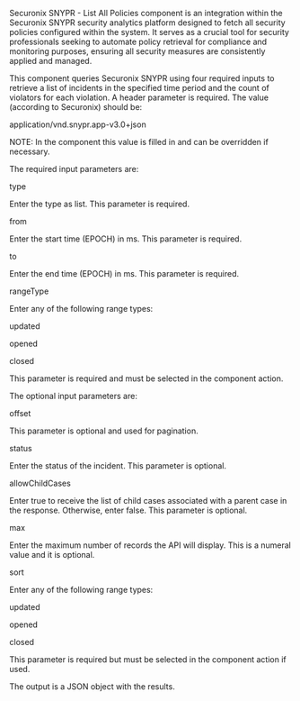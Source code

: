 Securonix SNYPR - List All Policies component is an integration within the Securonix SNYPR security analytics platform designed to fetch all security policies configured within the system. It serves as a crucial tool for security professionals seeking to automate policy retrieval for compliance and monitoring purposes, ensuring all security measures are consistently applied and managed.

This component queries Securonix SNYPR using four required inputs to retrieve a list of incidents in the specified time period and the count of violators for each violation. A header parameter is required. The value (according to Securonix) should be:

application/vnd.snypr.app-v3.0+json

NOTE: In the component this value is filled in and can be overridden if necessary.

The required input parameters are:

type

Enter the type as list. This parameter is required.

from

Enter the start time (EPOCH) in ms. This parameter is required.

to

Enter the end time (EPOCH) in ms. This parameter is required.

rangeType

Enter any of the following range types:

updated

opened

closed

This parameter is required and must be selected in the component action.

The optional input parameters are:

offset

This parameter is optional and used for pagination.

status

Enter the status of the incident. This parameter is optional.

allowChildCases

Enter true to receive the list of child cases associated with a parent case in the response. Otherwise, enter false. This parameter is optional.

max

Enter the maximum number of records the API will display. This is a numeral value and it is optional.

sort

Enter any of the following range types:

updated

opened

closed

This parameter is required but must be selected in the component action if used.

The output is a JSON object with the results.